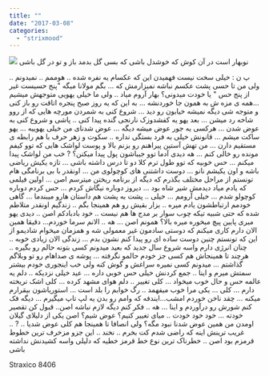 ```yaml
---
title: ""
date: "2017-03-08"
categories: 
  - "strixmood"
---
```


 [![](http://localhost/wp-content/uploads/2017/06/9858999-300x297.png)](http://localhost/wp-content/uploads/2017/06/9858999.png) نوبهار است در آن کوش که خوشدل باشی که بسی گل بدمد باز و تو در گل باشی

پ ن : خیلی سخت نیست فهمیدن این که عکسام یه نفره شده .. هوممم .. نمیدونم .. ولی من تا حسی پشت عکسم نباشه نمیزارمش که ... بگم مولانا میگه "پنج حسیست غیر از پنج حس " یا خودت میدونی؟ بهار آروم میاد .. ولی ما خیلی یهویی متوجهش میشیم ...همه ی مزه ش به همون جا خوردنشه ... به این که یه روز صبح پنجره اتاقت رو باز کنی و متوجه شی دیگه نمیشه خیابون رو دید ... شروع کنی به شمردن مورچه هایی که از روو شاخه رد میشن ... بعد یهو یه کفشدوزک نارنجی گنده پیدا کنی .. پاشی و شروع کنی به عوض شدن ... هرکسی یه جور عوض میشه دیگه ... عوض شدنای من خیلی یهوییه ... یهو ساکت میشم ... قانونش خیلی به فرد بستگی نداره .. سکوت و زهر حرف با هم رابطه ی مستقیم دارن ... من تهش آستین پیراهنم رو بزنم بالا و پوست لواشک هایی که توو کیفم مونده رو خالی کنم ... هه دیدی آدما توو جیباشون پول پیدا میکنن؟ ? خب من لواشک پیدا میکنم ... حس خوبیه که توو طول ترم کلا دو تا درس داشته باشی ... تازه یکیش ریاضی باشه و اون یکیشم نانو ... دوست داشتنی های کوچولوی من ... اونقدر با بی برنامگی هام تونستم از مراحل مختلف بگذرم که دیگه از برنامه ریختن میترسم اصن ... اولین فیلمی که یادم میاد دیدمش شیر شاه بود ... دیروز دوباره نیگاش کردم ... حس کردم دوباره کوچولو شدم ... خیلی آرومم ... خیلی .. پشت به پشت هم داستان هارو میبندما ... گاهی خودمم ارتباطشون یادم میره .. بزار بقیش رو هم همینجا بگم .. زندگیم اونقدر متلاطم شده که حتی شبیه تیکه چوب سوار بر مدج ها هم نیست .. خود بادبادکم اصن .. دیدی یهو میری پایین پیچ میخوره میره بالا؟ همونم اصن ... هه .. الانم سرما خوردم... دقیقا همین الان دارم کاری میکنم که دوستی سادمون غیر معمولی شه و همزمان میخوام شادیمو از این که تونستم چنین دوست ساده ای رو پیدا کنم نشون بدم ... زندگی الان زیادی خوبه .. چنان انرژی دارم واسه شروع سال جدید که بعید میدونم کسی بتونه حالم رو بگیره .. هرچند تا همینجاش هم کسی جز خودم حالمو نگرفته ... پوشه ی صداهام رو تو وبلاگم گذاشتم ... میدونم کسی نمیره سراغش و گوش کنه ولی خب اینجوری خودم بیشتر سمتش میرم و اینا .. جمع کردنش خیلی حس خوبی داره ... عید خیلی نزدیکه .. دلم یه عالمه حس و حال خوب میخواد ... کلی تغییر .. دلم هوای مشهد کرده ... کلی اشک نریخته دارم ... کلی ... یکی مرا خوب میفهمد .. رگ خوابم را بلد است ... استوریاشون بیقرارم میکنه ... چقد ناخن خوردم امشب...ایندفه که وامم رو بدن یه لپ تاپ میگیرم ... دیگه فک کنم شورش رو درآوردم و اینا ... هه .. فکر کنم دیگه لازم نباشه اصن.. قبول کن تقصیر خودته ... خود خود خودت .. میای تغییر کنیم؟ عوض شیم؟ اصن یکی از دلیلای گیلان اومدن من همین عوض شدنا نبود مگه؟ ولی انصافا تا همینجا هم کلی عوض شدیا .. ? .. غریب ترینش اینه که راضی شدم کت بخرم .. نخند .. این جزو مزخرف ترین خطوط قرمزم بود اصن .. خطرناک ترین نوع خط قرمز خطیه که دلیلی واسه کشیدنش نداشته باشی

Straxico 8406
